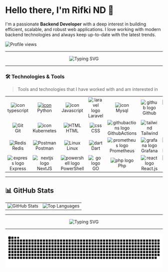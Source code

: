 # Hello there, I'm Rifki ND 👋  

I'm a passionate **Backend Developer** with a deep interest in building efficient, scalable, and robust web applications. I love working with modern backend technologies and always keep up-to-date with the latest trends.

![Profile views](https://komarev.com/ghpvc/?username=RifkiND&color=blue)

---

<div align="center">
  <img src="https://readme-typing-svg.herokuapp.com?font=Fira+Code&size=24&pause=1000&color=36BCF7&width=435&lines=Passionate+Backend+Developer;Scalable+and+Efficient+Solutions;API+Design+and+Integration;Always+Learning+New+Technologies" alt="Typing SVG" />
</div>

---

### 🛠️ Technologies & Tools  

> Tools and technologies that I have worked with and am interested in

<table>
  <tr>
    <td align="center" width="96">
        <img src="https://techstack-generator.vercel.app/ts-icon.svg" alt="icon" width="65" height="65" />
      <br>typescript
    </td>
    <td align="center" width="96">
      <a href="#macropower-tech">
        <img src="https://techstack-generator.vercel.app/python-icon.svg" alt="icon" width="65" height="65" />
      </a>
      <br>Python
    </td>
    <td align="center" width="96">
        <img src="https://techstack-generator.vercel.app/js-icon.svg" alt="icon" width="65" height="65" />
      <br>Javascript
    </td>
    <td align="center" width="96">
    <img src="https://skillicons.dev/icons?i=laravel" height="50" alt="laravel logo">    
      <br>Laravel
    </td>
       <td align="center" width="96">
        <img src="https://techstack-generator.vercel.app/mysql-icon.svg" alt="icon" width="65" height="65" />
      <br>Mysql
    </td>
       <td align="center" width="96">
      <img src="https://skillicons.dev/icons?i=github" height="50" alt="github logo">
      <br>Github
    </td>
          <td align="center" width="96">
        <img src="https://techstack-generator.vercel.app/restapi-icon.svg" width="65" height="65" alt="Rest API" />
      <br>Rest API
    </td>
          <td align="center" width="96">
        <img src="https://techstack-generator.vercel.app/docker-icon.svg" width="65" height="65" alt="Rest API" />
      <br>Docker
    </td>
    <td align="center" width="96">
        <img src="https://techstack-generator.vercel.app/nginx-icon.svg" alt="icon" width="50" height="50" />
      <br>Nginx
    </td>
  </tr>
  <tr>
    <td align="center" width="96">
        <img src="https://skillicons.dev/icons?i=git" width="48" height="48" alt="Git" />
      <br>Git
    </td>
    <td align="center"  width="96">
  <img src="https://techstack-generator.vercel.app/kubernetes-icon.svg" alt="icon" width="50" height="50" />      
      <br>Kubernetes
    </td>
    <td align="center"  width="96">
        <img src="https://skillicons.dev/icons?i=html" width="48" height="48" alt="HTML" />
      <br>HTML
    </td>
    <td align="center" width="96">
        <img src="https://skillicons.dev/icons?i=css" width="48" height="48" alt="css" />
      <br>CSS
    </td>
    <td align="center"  width="96">
<img src="https://skillicons.dev/icons?i=githubactions" height="50" alt="githubactions logo">
      <br>GithubActions
    </td>
    <td align="center" width="96">
        <img src="https://skillicons.dev/icons?i=tailwind" width="48" height="48" alt="tailwind" />
      <br>Tailwind
    </td>
        <td align="center" width="96">
        <img src="https://skillicons.dev/icons?i=jquery" width="48" height="48" alt="jquery" />
      <br>JQuery
    </td>
        <td align="center" width="96">
        <img src="https://skillicons.dev/icons?i=postgres" width="48" height="48" alt="jquery" />
      <br>PostgreSQL
    </td>
            <td align="center" width="96">
        <img src="https://skillicons.dev/icons?i=jenkins" height="50" alt="jenkins logo">
      <br>Jenkins
    </td>
  </tr>
   <tr>
    <td align="center" width="96">
        <img src="https://skillicons.dev/icons?i=redis" width="48" height="48" alt="Redis" />
      <br>Redis
    </td>
        <td align="center" width="96">
        <img src="https://skillicons.dev/icons?i=postman" width="48" height="48" alt="Postman" />
      <br>Postman
    </td>
            <td align="center" width="96">
        <img src="https://skillicons.dev/icons?i=linux" width="48" height="48" alt="Linux" />
      <br>Linux
    </td>
    <td align="center" width="96">
        <img src="https://skillicons.dev/icons?i=dart" width="48" height="48" alt="dart" />
      <br>Dart
    </td>
    <td align="center" width="96">
    <img src="https://skillicons.dev/icons?i=prometheus" height="50" alt="prometheus logo">
      <br>Prometheus
    </td>
    <td align="center" width="96">
    <img src="https://skillicons.dev/icons?i=grafana" height="50" alt="grafana logo">
      <br>Grafana
    </td>
    <td align="center" width="96">
    <img src="https://skillicons.dev/icons?i=mongodb" height="50" alt="mongodb logo">
      <br>MongoDB
    </td>
    <td align="center" width="96">
    <img src="https://skillicons.dev/icons?i=bash" height="50" alt="bash logo">
      <br>Bash
    </td>
    <td align="center" width="96">
    <img src="https://skillicons.dev/icons?i=deno" height="50" alt="denojs logo">
      <br>Deno
    </td>
  </tr>
      <td align="center" width="96">
    <img src="https://skillicons.dev/icons?i=express" height="50" alt="express logo">
      <br>Express
    </td>
     <td align="center" width="96">
  <img src="https://skillicons.dev/icons?i=nextjs" height="50" alt="nextjs logo">
      <br>NextJS
    </td>
    <td align="center" width="96">
    <img src="https://skillicons.dev/icons?i=powershell" height="50" alt="powershell logo">
      <br>PowerShell
    </td>
      <td align="center" width="96">
    <img src="https://skillicons.dev/icons?i=go" height="50" alt="go logo">
      <br>GO
    </td>
      <td align="center" width="96">
<img src="https://skillicons.dev/icons?i=php" height="50" alt="php logo"><br>Php
    </td>  
        <td align="center" width="96">
<img  src="https://techstack-generator.vercel.app/react-icon.svg"height="50" alt="react logo"><br>React.js
    </td>  
      <td align="center" width="96">
<img src="https://skillicons.dev/icons?i=vue" height="50" alt="vuejs logo"><br>Vue.js
    </td>  
          <td align="center" width="96">
<img src="https://skillicons.dev/icons?i=nestjs" height="50" alt="nestjs logo"><br>Nest.Js
    </td>  

 <tr>
 </tr>
</table>

---

## 📊 GitHub Stats  

<table>
  <tr>
    <td>
      <img src="https://github-readme-stats.vercel.app/api?username=RifkiND&show_icons=true&theme=tokyonight" alt="GitHub Stats" />
    </td>
    <td>
      <img src="https://github-readme-stats.vercel.app/api/top-langs/?username=RifkiND&layout=compact&theme=tokyonight" alt="Top Languages" />
    </td>
  </tr>
</table>

---

<div align="center">
  <img src="https://readme-typing-svg.herokuapp.com?font=Fira+Code&size=18&duration=2000&pause=500&color=36BCF7&center=true&vCenter=true&width=500&lines=Thanks+for+stopping+by!;Let's+connect+and+collaborate!;Backend+Development+is+awesome!" alt="Typing SVG" />
</div>


---

<picture align="center">
  <source
    media="(prefers-color-scheme: dark)"
    srcset="https://raw.githubusercontent.com/platane/snk/output/github-contribution-grid-snake-dark.svg"
  />
  <source
    media="(prefers-color-scheme: light)"
    srcset="https://raw.githubusercontent.com/platane/snk/output/github-contribution-grid-snake.svg"
  />
  <img
    alt="github contribution grid snake animation"
    src="https://raw.githubusercontent.com/platane/snk/output/github-contribution-grid-snake.svg"
  />
</picture>
